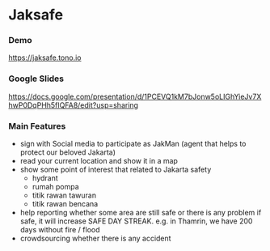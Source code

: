 # Jaksafe

### Demo

https://jaksafe.tono.io

### Google Slides

https://docs.google.com/presentation/d/1PCEVQ1kM7bJonw5oLIGhYieJv7XhwP0DqPHh5fIQFA8/edit?usp=sharing



### Main Features
* sign with Social media to participate as JakMan (agent that helps to protect our beloved Jakarta)
* read your current location and show it in a map
* show some point of interest that related to Jakarta safety
    * hydrant
    * rumah pompa
    * titik rawan tawuran
    * titik rawan bencana
* help reporting whether some area are still safe or there is any problem
    if safe, it will increase SAFE DAY STREAK. 
    e.g. in Thamrin, we have 200 days without fire / flood
* crowdsourcing whether there is any accident
